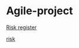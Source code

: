 # Agile-project
[Risk register](file:///C:/Users/sandh/Downloads/risk_register%20week%2011.pdf)

<a href="https://github.com/ksandhu06/Agile-project/blob/main/risk_register%20week%2011.pdf">risk</a>
